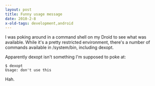 ```yaml
---
layout: post
title: Funny usage message
date: 2010-2-8
x-old-tags: development,android
---
```


I was poking around in a command shell on my Droid to see what was available. While it's a pretty restricted environment, there's a number of commands available in /system/bin, including dexopt.

Apparently dexopt isn't something I'm supposed to poke at:
    
    
    $ dexopt
    Usage: don't use this
    

Hah.
